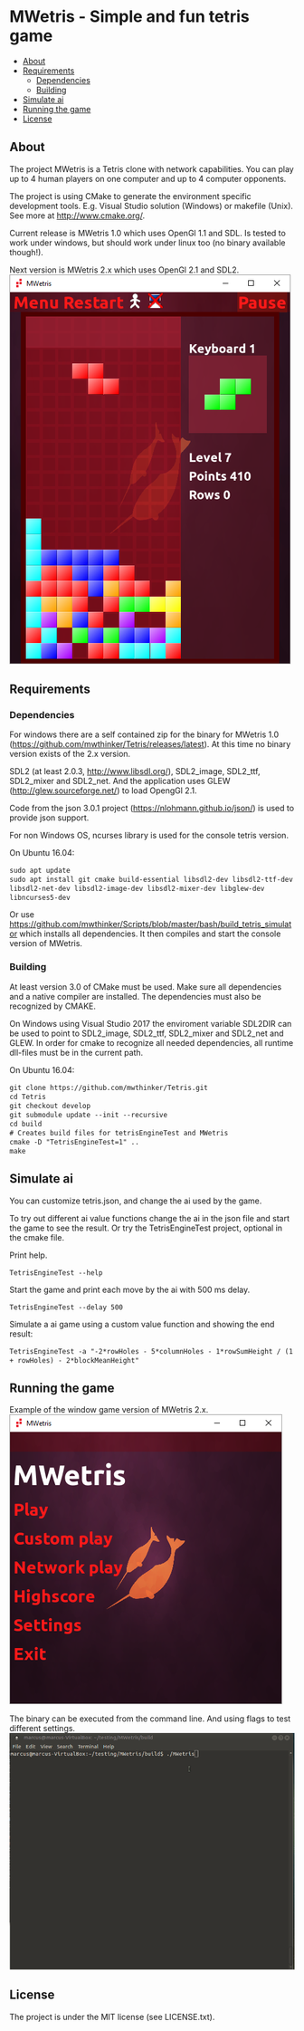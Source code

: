 MWetris - Simple and fun tetris game
======
- [About](#about)
- [Requirements](#requirements)
  - [Dependencies](#dependencies)
  - [Building](#building)  
- [Simulate ai](#simulate-ai)
- [Running the game](#running-the-game)
- [License](#license)

## About
The project MWetris is a Tetris clone with network capabilities. You 
can play up to 4 human players on one computer and up to 4 computer opponents.

The project is using CMake to generate the environment specific development 
tools. E.g. Visual Studio solution (Windows) or makefile (Unix). See more 
at http://www.cmake.org/.

Current release is MWetris 1.0 which uses OpenGl 1.1 and SDL. Is tested to work under windows, but should work under linux too (no binary available though!).

Next version is MWetris 2.x which uses OpenGl 2.1 and SDL2.
![MWetris 2.x window](data/images/PlayMWetris.png)

## Requirements
### Dependencies
For windows there are a self contained zip for the binary for MWetris 1.0 (https://github.com/mwthinker/Tetris/releases/latest). At this time no binary version exists of  the 2.x version.

SDL2 (at least 2.0.3, http://www.libsdl.org/), SDL2_image, SDL2_ttf, SDL2_mixer
and SDL2_net. And the application uses GLEW (http://glew.sourceforge.net/) to
load OpengGl 2.1.

Code from the json 3.0.1 project (https://nlohmann.github.io/json/) is used to provide json support.

For non Windows OS, ncurses library is used for the console tetris version.

On Ubuntu 16.04:
```
sudo apt update
sudo apt install git cmake build-essential libsdl2-dev libsdl2-ttf-dev libsdl2-net-dev libsdl2-image-dev libsdl2-mixer-dev libglew-dev libncurses5-dev
```
Or use https://github.com/mwthinker/Scripts/blob/master/bash/build_tetris_simulator which installs all dependencies. It then compiles and start the console version of MWetris.

### Building
At least version 3.0 of CMake must be used. Make sure all dependencies and a native 
compiler are installed. The dependencies must also be recognized by CMAKE.

On Windows using Visual Studio 2017 the enviroment variable SDL2DIR can be used to point to SDL2_image, SDL2_ttf, SDL2_mixer and SDL2_net and GLEW. In order for cmake to recognize all needed dependencies, all runtime dll-files must be in the current path.

On Ubuntu 16.04:
```
git clone https://github.com/mwthinker/Tetris.git
cd Tetris
git checkout develop
git submodule update --init --recursive
cd build
# Creates build files for tetrisEngineTest and MWetris
cmake -D "TetrisEngineTest=1" ..
make
```

## Simulate ai
You can customize tetris.json, and change the ai used by the game.

To try out different ai value functions change the ai in the json file and start the game to see the result. Or try the TetrisEngineTest project, optional in the cmake file.

Print help.
```
TetrisEngineTest --help
```

Start the game and print each move by the ai with 500 ms delay.
```
TetrisEngineTest --delay 500
```

Simulate a ai game using a custom value function and showing the end result:
```
TetrisEngineTest -a "-2*rowHoles - 5*columnHoles - 1*rowSumHeight / (1 + rowHoles) - 2*blockMeanHeight"
```

## Running the game
Example of the window game version of MWetris 2.x.
![MWetris window](data/images/MWetrisMenu.png)

The binary can be executed from the command line. And using flags to test different settings.
![MWetris window](data/images/ConsoleMWetris.gif)

## License
The project is under the MIT license (see LICENSE.txt).

